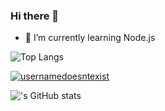 ### Hi there 👋

- 🌱 I’m currently learning Node.js

![Top Langs](https://github-readme-stats.vercel.app/api/top-langs/?username=usernamedoesntexist) <br>
<p><a href="https://github.com/ryo-ma/github-profile-trophy"><img src="https://github-profile-trophy.vercel.app/?username=usernamedoesntexist&row=2&column=4&margin-w=15&margin-h=15&theme=dracula&no-bg=true&no-frame=true" alt="usernamedoesntexist" /></a></p>

!['s GitHub stats](https://github-readme-stats.vercel.app/api?username=usernamedoesntexist&show_icons=true&theme=radical)

